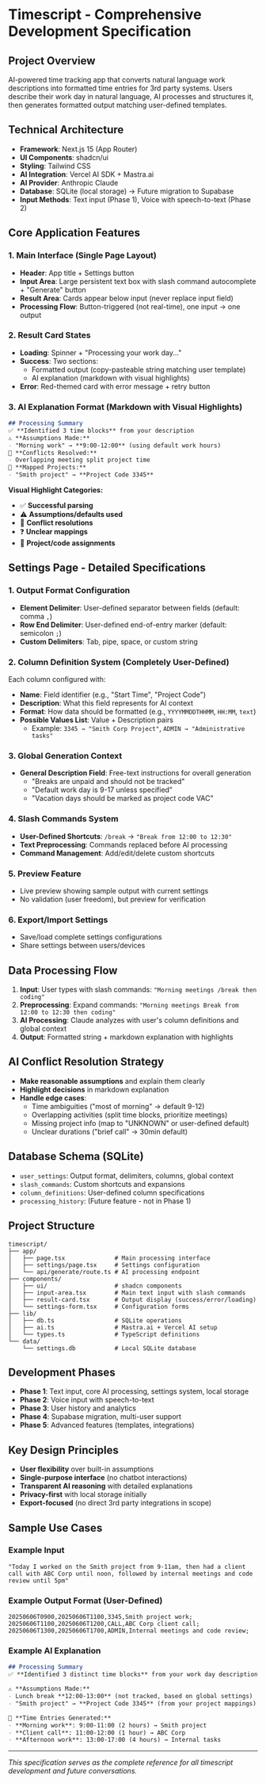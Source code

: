 # Timescript - Comprehensive Development Specification

## Project Overview
AI-powered time tracking app that converts natural language work descriptions into formatted time entries for 3rd party systems. Users describe their work day in natural language, AI processes and structures it, then generates formatted output matching user-defined templates.

## Technical Architecture
- **Framework**: Next.js 15 (App Router)
- **UI Components**: shadcn/ui
- **Styling**: Tailwind CSS
- **AI Integration**: Vercel AI SDK + Mastra.ai
- **AI Provider**: Anthropic Claude
- **Database**: SQLite (local storage) → Future migration to Supabase
- **Input Methods**: Text input (Phase 1), Voice with speech-to-text (Phase 2)

## Core Application Features

### 1. Main Interface (Single Page Layout)
- **Header**: App title + Settings button
- **Input Area**: Large persistent text box with slash command autocomplete + "Generate" button
- **Result Area**: Cards appear below input (never replace input field)
- **Processing Flow**: Button-triggered (not real-time), one input → one output

### 2. Result Card States
- **Loading**: Spinner + "Processing your work day..."
- **Success**: Two sections:
  - Formatted output (copy-pasteable string matching user template)
  - AI explanation (markdown with visual highlights)
- **Error**: Red-themed card with error message + retry button

### 3. AI Explanation Format (Markdown with Visual Highlights)
```markdown
## Processing Summary
✅ **Identified 3 time blocks** from your description
⚠️ **Assumptions Made:**
- "Morning work" → **9:00-12:00** (using default work hours)
🔀 **Conflicts Resolved:**
- Overlapping meeting split project time
📝 **Mapped Projects:**
- "Smith project" → **Project Code 3345**
```

**Visual Highlight Categories:**
- ✅ **Successful parsing**
- ⚠️ **Assumptions/defaults used**  
- 🔀 **Conflict resolutions**
- ❓ **Unclear mappings**
- 📝 **Project/code assignments**

## Settings Page - Detailed Specifications

### 1. Output Format Configuration
- **Element Delimiter**: User-defined separator between fields (default: comma `,`)
- **Row End Delimiter**: User-defined end-of-entry marker (default: semicolon `;`)
- **Custom Delimiters**: Tab, pipe, space, or custom string

### 2. Column Definition System (Completely User-Defined)
Each column configured with:
- **Name**: Field identifier (e.g., "Start Time", "Project Code")
- **Description**: What this field represents for AI context
- **Format**: How data should be formatted (e.g., `YYYYMMDDTHHMM`, `HH:MM`, `text`)
- **Possible Values List**: Value + Description pairs
  - Example: `3345 → "Smith Corp Project"`, `ADMIN → "Administrative tasks"`

### 3. Global Generation Context
- **General Description Field**: Free-text instructions for overall generation
  - "Breaks are unpaid and should not be tracked"
  - "Default work day is 9-17 unless specified"
  - "Vacation days should be marked as project code VAC"

### 4. Slash Commands System
- **User-Defined Shortcuts**: `/break` → `"Break from 12:00 to 12:30"`
- **Text Preprocessing**: Commands replaced before AI processing
- **Command Management**: Add/edit/delete custom shortcuts

### 5. Preview Feature
- Live preview showing sample output with current settings
- No validation (user freedom), but preview for verification

### 6. Export/Import Settings
- Save/load complete settings configurations
- Share settings between users/devices

## Data Processing Flow
1. **Input**: User types with slash commands: `"Morning meetings /break then coding"`
2. **Preprocessing**: Expand commands: `"Morning meetings Break from 12:00 to 12:30 then coding"`
3. **AI Processing**: Claude analyzes with user's column definitions and global context
4. **Output**: Formatted string + markdown explanation with highlights

## AI Conflict Resolution Strategy
- **Make reasonable assumptions** and explain them clearly
- **Highlight decisions** in markdown explanation
- **Handle edge cases**:
  - Time ambiguities ("most of morning" → default 9-12)
  - Overlapping activities (split time blocks, prioritize meetings)
  - Missing project info (map to "UNKNOWN" or user-defined default)
  - Unclear durations ("brief call" → 30min default)

## Database Schema (SQLite)
- `user_settings`: Output format, delimiters, columns, global context
- `slash_commands`: Custom shortcuts and expansions
- `column_definitions`: User-defined column specifications
- `processing_history`: (Future feature - not in Phase 1)

## Project Structure
```
timescript/
├── app/
│   ├── page.tsx              # Main processing interface
│   ├── settings/page.tsx     # Settings configuration
│   └── api/generate/route.ts # AI processing endpoint
├── components/
│   ├── ui/                   # shadcn components
│   ├── input-area.tsx        # Main text input with slash commands
│   ├── result-card.tsx       # Output display (success/error/loading)
│   └── settings-form.tsx     # Configuration forms
├── lib/
│   ├── db.ts                 # SQLite operations
│   ├── ai.ts                 # Mastra.ai + Vercel AI setup
│   └── types.ts              # TypeScript definitions
└── data/
    └── settings.db           # Local SQLite database
```

## Development Phases
- **Phase 1**: Text input, core AI processing, settings system, local storage
- **Phase 2**: Voice input with speech-to-text
- **Phase 3**: User history and analytics
- **Phase 4**: Supabase migration, multi-user support
- **Phase 5**: Advanced features (templates, integrations)

## Key Design Principles
- **User flexibility** over built-in assumptions
- **Single-purpose interface** (no chatbot interactions)
- **Transparent AI reasoning** with detailed explanations
- **Privacy-first** with local storage initially
- **Export-focused** (no direct 3rd party integrations in scope)

## Sample Use Cases

### Example Input
```
"Today I worked on the Smith project from 9-11am, then had a client call with ABC Corp until noon, followed by internal meetings and code review until 5pm"
```

### Example Output Format (User-Defined)
```
20250606T0900,20250606T1100,3345,Smith project work;
20250606T1100,20250606T1200,CALL,ABC Corp client call;
20250606T1300,20250606T1700,ADMIN,Internal meetings and code review;
```

### Example AI Explanation
```markdown
## Processing Summary
✅ **Identified 3 distinct time blocks** from your work day description

⚠️ **Assumptions Made:**
- Lunch break **12:00-13:00** (not tracked, based on global settings)
- "Smith project" → **Project Code 3345** (from your project mappings)

📝 **Time Entries Generated:**
- **Morning work**: 9:00-11:00 (2 hours) → Smith project
- **Client call**: 11:00-12:00 (1 hour) → ABC Corp
- **Afternoon work**: 13:00-17:00 (4 hours) → Internal tasks
```

---

*This specification serves as the complete reference for all timescript development and future conversations.*